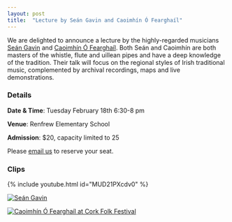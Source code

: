 ```yaml
---
layout: post
title:  "Lecture by Seán Gavin and Caoimhín Ó Fearghaíl"
---
```



We are delighted to announce a lecture by the highly-regarded musicians [Seán Gavin](https://www.seangavinmusic.com/about/) and [Caoimhín Ó Fearghaíl](https://www.caoimhinofearghail.ie/bio). 
Both Seán and Caoimhín are both masters of the whistle, flute and uillean pipes and have a deep knowledge of the tradition. 
Their talk will focus on the regional styles of Irish traditional music, complemented by archival recordings, maps and live demonstrations. 

### Details

**Date & Time**: Tuesday February 18th 6:30-8 pm

**Venue**: Renfrew Elementary School

**Admission**: $20, capacity limited to 25

Please [email us](mailto:info@vsim.ca) to reserve your seat.

### Clips

{% include youtube.html id="MUD21PXcdv0" %}

[![Seán Gavin](http://img.youtube.com/vi/MUD21PXcdv0/0.jpg)](http://www.youtube.com/watch?v=MUD21PXcdv0 "Seán Gavin")

[![Caoimhín Ó Fearghaíl at Cork Folk Festival](http://img.youtube.com/vi/q3NSy3fby5M/0.jpg)](http://www.youtube.com/watch?v=q3NSy3fby5M "Caoimhín Ó Fearghaíl at Cork Folk Festival")
